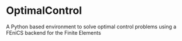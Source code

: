 # OptimalControl
A Python based environment to solve optimal control problems using a FEniCS backend for the Finite Elements
